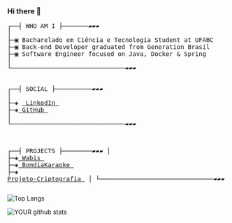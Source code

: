 ### Hi there 👋

<div class="Body class px-5 pb-5"> 
  <pre>
┌──┤ WHO AM I ├───────▰▰▰
│
├─▣ Bacharelado em Ciência e Tecnologia Student at UFABC
├─▣ Back-end Developer graduated from Generation Brasil
├─▣ Software Engineer focused on Java, Docker & Spring
│
└───────────────────────────────▰▰▰

<div>
┌──┤ SOCIAL ├──────────▰▰▰
│
├─◈ <a href="https://www.linkedin.com/in/gisele-da-silva-carvalho/"> LinkedIn </a>
├─◈<a href="https://github.com/giselescarvalho"> GitHub </a>
│
└───────────────────────────────▰▰▰
</div>

┌──┤ PROJECTS ├────────▰▰▰
│
├─◈<a href="https://github.com/ProjetoIntegradorGrupo1"> Wabis </a>
├─◈<a href="https://github.com/BomdiaKaraoke"> BomdiaKaraoke </a>
├─◈<a href="https://github.com/giselescarvalho/Projeto-Criptografia"> Projeto-Criptografia </a>
│
└───────────────────────────────▰▰▰
  </pre>
</div>

![Top Langs](https://github-readme-stats.vercel.app/api/top-langs/?username=giselescarvalho&show_icons=true&theme=vue)

![YOUR github stats](https://github-readme-stats.vercel.app/api?username=giselescarvalho&show_icons=true&theme=vue)

